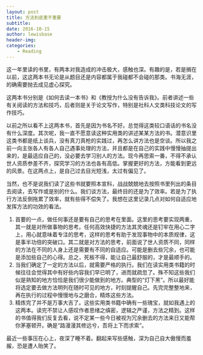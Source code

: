 ```yaml
---
layout: post
title: 方法到底重不重要
subtitle:
date: 2016-10-15
author: lewisbase
header-img:
categories: 
    - Reading
---
```


这一年里读的书里，有两本对我造成的冲击极大，感触也深。有趣的是，若是搁在以前，这这两本书无论是从题目还是内容都属于我碰都不会碰的那类。书海无涯，的确需要抛去成见虚心探究。

这两本书分别是《如何去读一本书》和《教授为什么没有告诉我》。前者讲述一些有关阅读的方法和技巧，后者则是关于论文写作，特别是社科人文类科技论文的写作技巧。

以前之所以看不上这两本书，首先是因为书名不好。总觉得这类较口语话的书名没有什么深度。其次呢，我一直不愿意读这种实用类的讲述某某方法的书。潜意识里这类书都是纸上谈兵，没有真刀真枪的实践过，再怎么讲方法也是空谈。所以我之前一向主张各人有各人自己遇事处理的方法，并且都是在自己的实践中慢慢抽提出来的，是最适应自己的，没必要去学习别人的方法。现今再思索一番，不得不承认世人资质参差不齐，探究学习的方法也各有高低。掌握更好的方法，方能看到更远的风景。在这两点上，是自己过去目光短浅，太过有偏见了。

当然，也不是说我们读了这些书就要照本宣科，战战兢兢地去按照书里列出的条目去阅读，去写作或是别的什么。我们谈方法，最终目的还是为了效率。若是为了执行方法反倒拖累了效率，就有些得不偿失了。我想在这里记录几点对如何自适应地发挥方法的功效的看法。

1. 首要的一点，做任何事还是要有自己的思考在里面。这里的思考要实现两重，其一就是对所做事物的思考。任何高效快捷的方法其灵魂还是钉牢在用心二字上，用心就意味着专注的思考，这样的思考有助于发现事物中的本质规律，这是事半功倍的突破口。其二就是对方法的思考，前面说了世人资质不同，同样的方法在不同的人身上还是需要有不同的自适应。可能是删去些冗余，也可能是添加些自己的心得。总之，死板不得，能让自己最舒服的，才是最顺手的。
2. 当我们确定了一定的方法以后，就需要严格的执行。我们在读实用类书籍的时候往往会觉得其中有好些内容我们早已明了，进而就疏忽了。殊不知这些我们似是熟知的地方恰恰是我们很少能做到的地方。典型的“灯下黑”。所以最好能将选定要去做方法明列在随时可见的地方，时刻提醒自己。先完完整整地来，再在执行的过程中慢慢地与之磨合，精炼这些方法。
3. 精炼完了并不是万事大吉了。这些实用类书籍中确有一些瑰宝，就如我遇上的这两本。读完不禁让人感叹作者思绪之缜密，逻辑之严谨，方法之精到。这样的书值得我们反复去看，说不定某一些今日被视为冗余删去的方法来日又能帮你茅塞顿开。确是“路漫漫其修远兮，吾将上下而求索”。

最近一些事压在心上，夜深了睡不着。翻起来写些感触，深为自己自大傲慢而羞赧，恐是遭人贻笑了。